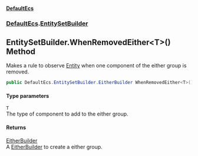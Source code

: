 #### [DefaultEcs](./index.md 'index')
### [DefaultEcs](./DefaultEcs.md 'DefaultEcs').[EntitySetBuilder](./DefaultEcs-EntitySetBuilder.md 'DefaultEcs.EntitySetBuilder')
## EntitySetBuilder.WhenRemovedEither&lt;T&gt;() Method
Makes a rule to observe [Entity](./DefaultEcs-Entity.md 'DefaultEcs.Entity') when one component of the either group is removed.  
```C#
public DefaultEcs.EntitySetBuilder.EitherBuilder WhenRemovedEither<T>();
```
#### Type parameters
<a name='DefaultEcs-EntitySetBuilder-WhenRemovedEither-T-()-T'></a>
`T`  
The type of component to add to the either group.  
  
#### Returns
[EitherBuilder](./DefaultEcs-EntitySetBuilder-EitherBuilder.md 'DefaultEcs.EntitySetBuilder.EitherBuilder')  
A [EitherBuilder](./DefaultEcs-EntitySetBuilder-EitherBuilder.md 'DefaultEcs.EntitySetBuilder.EitherBuilder') to create a either group.  
